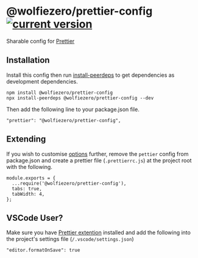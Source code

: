 # @wolfiezero/prettier-config [![current version](https://img.shields.io/npm/v/@wolfiezero/prettier-config.svg?style=flat-square)][projectnpm]

Sharable config for [Prettier][prettier]

## Installation

Install this config then run [install-peerdeps][ipeerdeps] to get dependencies
as development dependencies.

```
npm install @wolfiezero/prettier-config
npx install-peerdeps @wolfiezero/prettier-config --dev
```

Then add the following line to your package.json file.

```
"prettier": "@wolfiezero/prettier-config",
```

## Extending

If you wish to customise [options][prettieroptions] further, remove the `pettier`
config from package.json and create a prettier file (`.prettierrc.js`) at the
project root with the following.

```
module.exports = {
  ...require('@wolfiezero/prettier-config'),
  tabs: true,
  tabWidth: 4,
};
```

## VSCode User?

Make sure you have [Prettier extention][prettiervscode] installed and add the
following into the project's settings file (`/.vscode/settings.json`)

```
"editor.formatOnSave": true
```

[projectnpm]: https://www.npmjs.com/package/@wolfiezero/prettier-config
[prettier]: https://prettier.io/
[prettieroptions]: https://prettier.io/docs/en/options.html
[prettiervscode]: https://marketplace.visualstudio.com/items?itemName=esbenp.prettier-vscode
[ipeerdeps]: https://www.npmjs.com/package/install-peerdeps
